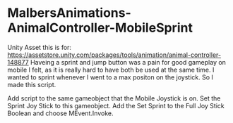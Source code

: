 # MalbersAnimations-AnimalController-MobileSprint
Unity Asset this is for: https://assetstore.unity.com/packages/tools/animation/animal-controller-148877
Haveing a sprint and jump button was a pain for good gameplay on mobile I felt, as it is really hard to have both be used at the same time. I wanted to sprint whenever I went to a max positon on the joystick. So I made this script.

Add script to the same gameobject that the Mobile Joystick is on. Set the Sprint Joy Stick to this gameobject. Add the Set Sprint to the Full Joy Stick Boolean and choose MEvent.Invoke. 
